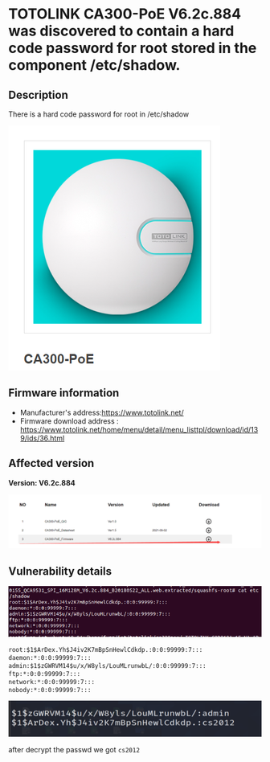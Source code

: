 # TOTOLINK  CA300-PoE V6.2c.884 was discovered to contain a hard code password for root stored in the component /etc/shadow.

## Description

There is a hard code password for root in /etc/shadow

![image-20230112103759214](images/1.png)

## Firmware information

* Manufacturer's address:https://www.totolink.net/
* Firmware download address : https://www.totolink.net/home/menu/detail/menu_listtpl/download/id/139/ids/36.html



## Affected version

**Version: V6.2c.884**

![image-20230112103905821](images/2.png)

## Vulnerability details

![image-20230113113147644](images/3.png)

```
root:$1$ArDex.Yh$J4iv2K7mBpSnHewlCdkdp.:0:0:99999:7:::
daemon:*:0:0:99999:7:::
admin:$1$zGWRVM14$u/x/W8yls/LouMLrunwbL/:0:0:99999:7:::
ftp:*:0:0:99999:7:::
network:*:0:0:99999:7:::
nobody:*:0:0:99999:7:::
```

![image-20230113124921819](images/4.png)

after decrypt the passwd we got `cs2012`

